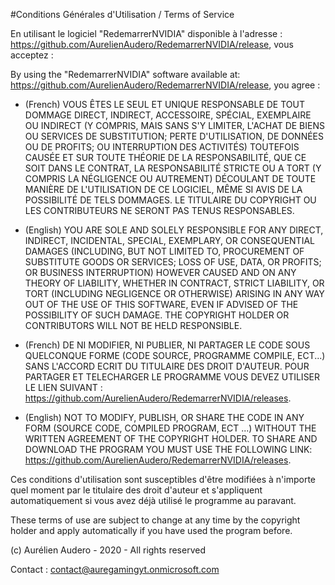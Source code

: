 #Conditions Générales d'Utilisation / Terms of Service

En utilisant le logiciel "RedemarrerNVIDIA" disponible à l'adresse : https://github.com/AurelienAudero/RedemarrerNVIDIA/release, vous acceptez : 

By using the "RedemarrerNVIDIA" software available at: https://github.com/AurelienAudero/RedemarrerNVIDIA/release, you agree :

- (French) VOUS ÊTES LE SEUL ET UNIQUE RESPONSABLE DE TOUT DOMMAGE DIRECT, INDIRECT, ACCESSOIRE, SPÉCIAL, EXEMPLAIRE OU INDIRECT (Y COMPRIS, MAIS SANS S'Y LIMITER, L'ACHAT DE BIENS OU SERVICES DE SUBSTITUTION; PERTE D'UTILISATION, DE DONNÉES OU DE PROFITS; OU INTERRUPTION DES ACTIVITÉS) TOUTEFOIS CAUSÉE ET SUR TOUTE THÉORIE DE LA RESPONSABILITÉ, QUE CE SOIT DANS LE CONTRAT, LA RESPONSABILITÉ STRICTE OU A TORT (Y COMPRIS LA NÉGLIGENCE OU AUTREMENT) DÉCOULANT DE TOUTE MANIÈRE DE L'UTILISATION DE CE LOGICIEL, MÊME SI AVIS DE LA POSSIBILITÉ DE TELS DOMMAGES. LE TITULAIRE DU COPYRIGHT OU LES CONTRIBUTEURS NE SERONT PAS TENUS RESPONSABLES.
- (English) YOU ARE SOLE AND SOLELY RESPONSIBLE FOR ANY DIRECT, INDIRECT, INCIDENTAL, SPECIAL, EXEMPLARY, OR CONSEQUENTIAL DAMAGES (INCLUDING, BUT NOT LIMITED TO, PROCUREMENT OF SUBSTITUTE GOODS OR SERVICES; LOSS OF USE, DATA, OR PROFITS; OR BUSINESS INTERRUPTION) HOWEVER CAUSED AND ON ANY THEORY OF LIABILITY, WHETHER IN CONTRACT, STRICT LIABILITY, OR TORT (INCLUDING NEGLIGENCE OR OTHERWISE) ARISING IN ANY WAY OUT OF THE USE OF THIS SOFTWARE, EVEN IF ADVISED OF THE POSSIBILITY OF SUCH DAMAGE. THE COPYRIGHT HOLDER OR CONTRIBUTORS WILL NOT BE HELD RESPONSIBLE.

- (French) DE NI MODIFIER, NI PUBLIER, NI PARTAGER LE CODE SOUS QUELCONQUE FORME (CODE SOURCE, PROGRAMME COMPILE, ECT...) SANS L'ACCORD ECRIT DU TITULAIRE DES DROIT D'AUTEUR. POUR PARTAGER ET TELECHARGER LE PROGRAMME VOUS DEVEZ UTILISER LE LIEN SUIVANT : https://github.com/AurelienAudero/RedemarrerNVIDIA/releases.
- (English) NOT TO MODIFY, PUBLISH, OR SHARE THE CODE IN ANY FORM (SOURCE CODE, COMPILED PROGRAM, ECT ...) WITHOUT THE WRITTEN AGREEMENT OF THE COPYRIGHT HOLDER. TO SHARE AND DOWNLOAD THE PROGRAM YOU MUST USE THE FOLLOWING LINK: https://github.com/AurelienAudero/RedemarrerNVIDIA/releases.

Ces conditions d'utilisation sont susceptibles d'être modifiées à n'importe quel moment par le titulaire des droit d'auteur et s'appliquent automatiquement si vous avez déjà utilisé le programme au paravant.

These terms of use are subject to change at any time by the copyright holder and apply automatically if you have used the program before.

(c) Aurélien Audero - 2020 - All rights reserved

Contact : contact@auregamingyt.onmicrosoft.com
